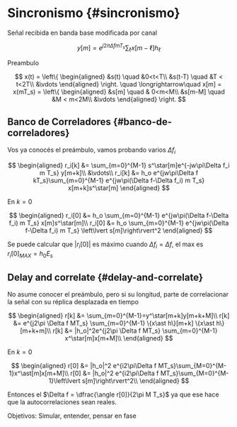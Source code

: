 # Sincronismo {#sincronismo}

Señal recibida en banda base modificada por canal

$$
y[m] = e^{j2\pi\Delta f m T_s}\sum_\ell x[m-\ell]h_\ell
$$

Preambulo

$$
x(t) = 
\left\{
\begin{aligned}
&s(t) \quad &0<t<T\\
&s(t-T) \quad &T < t<2T\\
&\vdots
\end{aligned}
\right. 
\quad \longrightarrow\quad
x[m] = x(mT_s) = 
\left\{
\begin{aligned}
&s[m] \quad & 0<m<M\\
&s[m-M] \quad &M < m<2M\\
&\vdots
\end{aligned}
\right.
$$

## Banco de Correladores {#banco-de-correladores}

Vos ya conocés el preámbulo, vamos probando varios $\Delta f_i$

$$
\begin{aligned}
r_i[k] &= \sum_{m=0}^{M-1} s^\star[m]e^{-jw\pi\Delta f_i m T_s} y[m+k]\\
&\vdots\\
r_i[k] &= h_o e^{jw\pi\Delta f kT_s}\sum_{m=0}^{M-1} e^{jw\pi(\Delta f-\Delta f_i) m T_s} x[m+k]s^\star[m]
\end{aligned}
$$

En $k=0$

$$
\begin{aligned}
r_i[0] &= h_o \sum_{m=0}^{M-1} e^{jw\pi(\Delta f-\Delta f_i) m T_s} x[m]s^\star[m]\\
r_i[0] &= h_o \sum_{m=0}^{M-1} e^{jw\pi(\Delta f-\Delta f_i) m T_s} \left\lvert s[m]\right\rvert^2
\end{aligned}
$$

Se puede calcular que $|r_i[0]|$ es máximo cuando $\Delta f_i = \Delta f$, el max es $r_i[0]_{MAX}=h_0E_s$

## Delay and correlate {#delay-and-correlate}

No asume conocer el preámbulo, pero si su longitud, parte de correlacionar la señal con su réplica desplazada en tiempo

$$
\begin{aligned}
r[k] &= \sum_{m=0}^{M-1}=y^\star[m+k]y[m+k+M]\\
r[k] &= e^{j2\pi \Delta f MT_s} \sum_{m=0}^{M-1} \{x\ast h\}[m+k] \{x\ast h\}[m+k+m]\\
r[k] &= |h_o|^2e^{j2\pi \Delta f MT_s} \sum_{m=0}^{M-1} x^\star[m]x[m+M]\\
\end{aligned}
$$

En $k=0$

$$
\begin{aligned}
r[0] &= |h_o|^2 e^{i2\pi\Delta f MT_s}\sum_{M=0}^{M-1}x^\ast[m]x[m+M]\\
r[0] &= |h_o|^2 e^{i2\pi\Delta f MT_s}\sum_{M=0}^{M-1}\left\lvert s[m]\right\rvert^2\\
\end{aligned}
$$

Entonces el $\Delta f = \dfrac{\angle r[0]}{2\pi M T_s}$ ya que ese hace que la autocorrelaciones sean reales.

Objetivos: Simular, entender, pensar en fase
